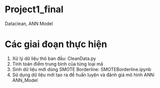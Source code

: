 # Project1_final
 Dataclean, ANN Model
# Các giai đoạn thực hiện 
1. Xử lý dữ liệu thô ban đầu: CleanData.py
2. Tính toán điểm trung bình của từng loại mã
3. Sinh dữ liệu mới dùng SMOTE Borderline: SMOTEBorderline.ipynb
4. Sử dụng dữ liệu mới tạo ra để huấn luyện và đánh giá mô hình ANN: ANN_Model
